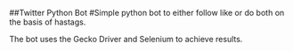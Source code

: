 ##Twitter Python Bot
#Simple python bot to either follow like or do both on the basis of hastags.

The bot uses the Gecko Driver and Selenium to achieve results.